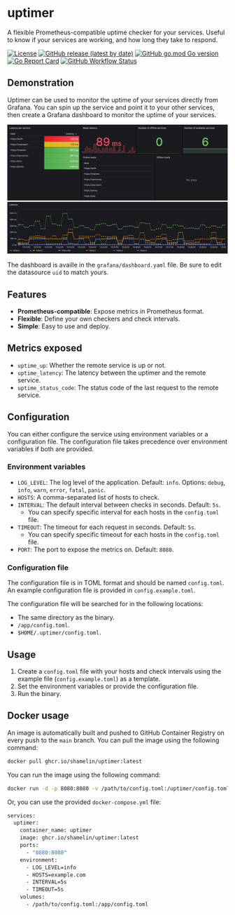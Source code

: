 # uptimer
A flexible Prometheus-compatible uptime checker for your services. Useful to know if your services are working, and how long they take to respond.

[![License](https://img.shields.io/github/license/shamelin/uptimer)](./README.md)
[![GitHub release (latest by date)](https://img.shields.io/github/v/release/shamelin/uptimer)](https://github.com/shamelin/uptimer/releases)
[![GitHub go.mod Go version](https://img.shields.io/github/go-mod/go-version/shamelin/uptimer)](./go.mod)
[![Go Report Card](https://goreportcard.com/badge/github.com/shamelin/uptimer)](https://goreportcard.com/report/github.com/shamelin/uptimer)
[![GitHub Workflow Status](https://img.shields.io/github/actions/workflow/status/shamelin/uptimer/build.yaml?branch=main)](https://github.com/shamelin/uptimer/actions/workflows/build.yaml)

## Demonstration
Uptimer can be used to monitor the uptime of your services directly from Grafana. You can spin up the service and point it to your other services, then create a Grafana dashboard to monitor the uptime of your services.

![Data display](./assets/top-components.png)
![Latency demonstration](./assets/latency-graph.png)

The dashboard is availle in the `grafana/dashboard.yaml` file. Be sure to edit the datasource `uid` to match yours.

## Features
- **Prometheus-compatible**: Expose metrics in Prometheus format.
- **Flexible**: Define your own checkers and check intervals.
- **Simple**: Easy to use and deploy.

## Metrics exposed
- `uptime_up`: Whether the remote service is up or not.
- `uptime_latency`: The latency between the uptimer and the remote service.
- `uptime_status_code`: The status code of the last request to the remote service.

## Configuration
You can either configure the service using environment variables or a configuration file.
The configuration file takes precedence over environment variables if both are provided.

### Environment variables
- `LOG_LEVEL`: The log level of the application. Default: `info`. Options: `debug`, `info`, `warn`, `error`, `fatal`, `panic`.
- `HOSTS`: A comma-separated list of hosts to check.
- `INTERVAL`: The default interval between checks in seconds. Default: `5s`.
  - You can specify specific interval for each hosts in the `config.toml` file.
- `TIMEOUT`: The timeout for each request in seconds. Default: `5s`.
  - You can specify specific timeout for each hosts in the `config.toml` file.
- `PORT`: The port to expose the metrics on. Default: `8080`.

### Configuration file
The configuration file is in TOML format and should be named `config.toml`.
An example configuration file is provided in `config.example.toml`.

The configuration file will be searched for in the following locations:
- The same directory as the binary.
- `/app/config.toml`.
- `$HOME/.uptimer/config.toml`.

## Usage
1. Create a `config.toml` file with your hosts and check intervals using the example file (`config.example.toml`) as a template.
2. Set the environment variables or provide the configuration file.
3. Run the binary.

## Docker usage
An image is automatically built and pushed to GitHub Container Registry on every push to the `main` branch.
You can pull the image using the following command:
```sh
docker pull ghcr.io/shamelin/uptimer:latest
```

You can run the image using the following command:
```sh
docker run -d -p 8080:8080 -v /path/to/config.toml:/uptimer/config.toml ghcr.io/shamelin/uptimer:latest
```

Or, you can use the provided `docker-compose.yml` file:
```sh
services:
  uptimer:
    container_name: uptimer
    image: ghcr.io/shamelin/uptimer:latest
    ports:
      - "8080:8080"
    environment:
      - LOG_LEVEL=info
      - HOSTS=example.com
      - INTERVAL=5s
      - TIMEOUT=5s
    volumes:
      - /path/to/config.toml:/app/config.toml
```

